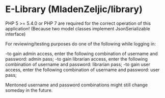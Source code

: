 # E-Library (MladenZeljic/library)

PHP 5 >= 5.4.0 or PHP 7 are required for the correct operation of this application! 
(Because two model classes implement JsonSerializable interface)

For reviewing/testing purposes do one of the following while logging in:
  
  -to gain admin access, enter the following combination of username and password: admin pass;
  -to gain librarian access, enter the following combination of username and password: librarian pass;
  -to gain user access, enter the following combination of username and password: user pass;

Mentoned username and password combinations might still change someday in the future.
